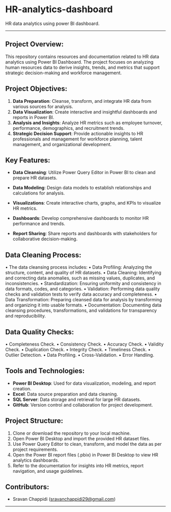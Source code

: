 # HR-analytics-dashboard
HR data analytics using power BI dashboard.

*********************************************

## Project Overview:
This repository contains resources and documentation related to HR data analytics using Power BI Dashboard. The project focuses on analyzing human resources data to derive insights, trends, and metrics that support strategic decision-making and workforce management.

## Project Objectives:
1. **Data Preparation**: Cleanse, transform, and integrate HR data from various sources for analysis.
2. **Data Visualization**: Create interactive and insightful dashboards and reports in Power BI.
3. **Analysis and Insights**: Analyze HR metrics such as employee turnover, performance, demographics, and recruitment trends.
4. **Strategic Decision Support**: Provide actionable insights to HR professionals and management for workforce planning, talent management, and organizational development.

## Key Features:
- **Data Cleansing**: Utilize Power Query Editor in Power BI to clean and prepare HR datasets.
- **Data Modeling**: Design data models to establish relationships and calculations for analysis.
- **Visualizations**: Create interactive charts, graphs, and KPIs to visualize HR metrics.

- **Dashboards**: Develop comprehensive dashboards to monitor HR performance and trends.
- **Report Sharing**: Share reports and dashboards with stakeholders for collaborative decision-making.
  
## Data Cleaning Process:
•	The data cleansing process includes:
•	Data Profiling: Analyzing the structure, content, and quality of HR datasets.
•	Data Cleaning: Identifying and correcting data anomalies, such as missing values, duplicates, and inconsistencies.
•	Standardization: Ensuring uniformity and consistency in data formats, codes, and categories.
•	Validation: Performing data quality checks and validation tests to verify data accuracy and completeness.
•	Data Transformation: Preparing cleansed data for analysis by transforming and organizing it into usable formats.
•	Documentation: Documenting data cleansing procedures, transformations, and validations for transparency and reproducibility.


## Data Quality Checks:
•	Completeness Check.
•	Consistency Check.
•	Accuracy Check.
•	Validity Check.
•	Duplication Check.
•	Integrity Check.
•	Timeliness Check.
•	Outlier Detection.
•	Data Profiling.
•	Cross-Validation.
•	Error Handling.


## Tools and Technologies:
- **Power BI Desktop**: Used for data visualization, modeling, and report creation.
- **Excel**: Data source preparation and data cleaning.
- **SQL Server**: Data storage and retrieval for large HR datasets.
- **GitHub**: Version control and collaboration for project development.

## Project Structure:
1. Clone or download the repository to your local machine.
2. Open Power BI Desktop and import the provided HR dataset files.
3. Use Power Query Editor to clean, transform, and model the data as per project requirements.
4. Open the Power BI report files (.pbix) in Power BI Desktop to view HR analytics dashboards.
5. Refer to the documentation for insights into HR metrics, report navigation, and usage guidelines.

## Contributors:
-	Sravan Chappidi (sravanchappidi29@gmail.com)
----------------------------------------------------------------------------------------------------------
